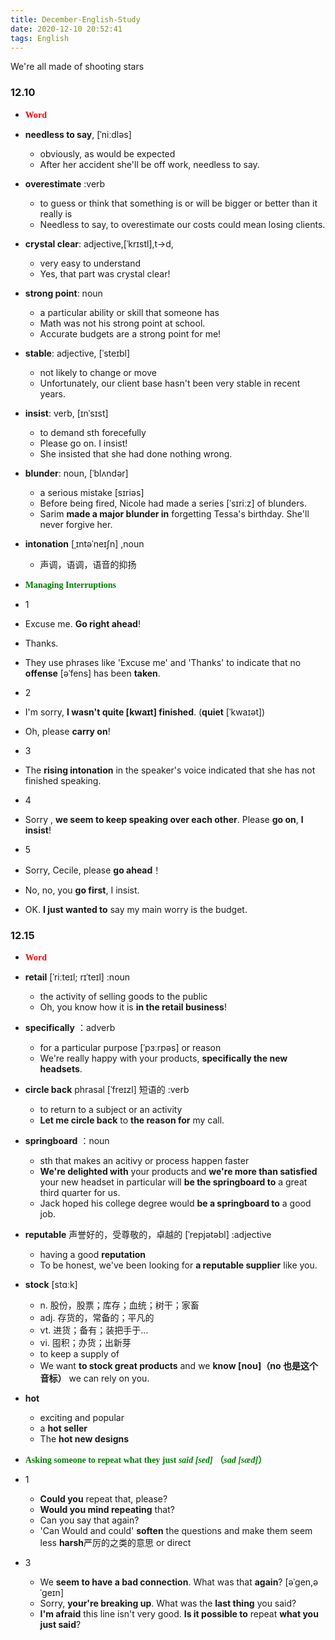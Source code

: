 ```yaml
---
title: December-English-Study
date: 2020-12-10 20:52:41
tags: English
---
```




We're all made of shooting stars
<!--more-->

### 12.10
- <font color=red face="微软雅黑">**Word**</font>
- **needless to say**, [ˈniːdləs]
  - obviously, as would be expected
  - After her accident she'll be off work, needless to say.
- **overestimate** :verb
  - to guess or think that something is or will be bigger or better than it really is
  - Needless to say, to overestimate our costs could mean losing clients.
- **crystal clear**: adjective,[ˈkrɪstl],t->d, 
  - very easy to understand
  - Yes, that part was crystal clear!
- **strong point**: noun
  - a particular ability or skill that someone has
  - Math was not his strong point at school.
  - Accurate budgets are a strong point for me!
- **stable**: adjective, [ˈsteɪbl]
  - not likely to change or move
  - Unfortunately, our client base hasn't been very stable in recent years.
- **insist**: verb, [ɪnˈsɪst]
  - to demand sth forecefully
  - Please go on. I insist!
  - She insisted that she had done nothing wrong.
- **blunder**: noun, [ˈblʌndər]
  - a serious mistake  [sɪriəs]
  - Before being fired, Nicole had made a series [ˈsɪriːz] of blunders.
  - Sarim **made a major blunder in** forgetting Tessa's birthday. She'll never forgive her.
- **intonation** [ˌɪntəˈneɪʃn] ,noun
  - 声调，语调，语音的抑扬

- <font color=green face="微软雅黑">**Managing Interruptions**</font>
-  1
  - Excuse me. **Go right ahead**!
  - Thanks.
  - They use phrases like 'Excuse me' and 'Thanks' to indicate that no **offense** [əˈfens] has been **taken**.
-  2
  - I'm sorry, **I wasn't quite [kwaɪt] finished**. (**quiet** [ˈkwaɪət])
  - Oh, please **carry on**!
-  3
  - The **rising intonation** in the speaker's voice indicated that she has not finished speaking.
-  4
  - Sorry , **we seem to keep speaking over each other**. Please **go on**, **I insist**!
-  5
  - Sorry, Cecile, please **go ahead**！
  - No, no, you **go first**, I insist.
  - OK. **I just wanted to** say my main worry is the budget.




### 12.15
- <font color=red face="微软雅黑">**Word**</font>
- **retail** [ˈriːteɪl; rɪˈteɪl]  :noun
  - the activity of selling goods to the public
  - Oh, you know how it is **in the retail business**!
- **specifically** ：adverb
  - for a particular purpose [ˈpɜːrpəs] or reason
  - We're really happy with your products, **specifically the new headsets**.
- **circle back** phrasal [ˈfreɪzl] 短语的 :verb
  - to return to a subject or an activity
  - **Let me circle back** to **the reason for** my call.
- **springboard** ：noun
  - sth that makes an acitivy or process happen faster
  - **We're delighted with** your products and **we're more than satisfied** your new headset in particular will **be the springboard to** a great third quarter for us.
  - Jack hoped his college degree would **be a springboard to** a good job.
- **reputable** 声誉好的，受尊敬的，卓越的 [ˈrepjətəbl] :adjective
  - having a good **reputation**
  - To be honest, we've been looking for **a reputable supplier** like you.
- **stock** [stɑːk]
  - n. 股份，股票；库存；血统；树干；家畜
  - adj. 存货的，常备的；平凡的
  - vt. 进货；备有；装把手于…
  - vi. 囤积；办货；出新芽
  - to keep a supply of
  - We want **to stock great products** and we **know [noʊ]（no 也是这个音标）** we can rely on you.
- **hot** 
  - exciting and popular
  - a **hot seller**
  - The **hot new designs**



- <font color=green face="微软雅黑">**Asking someone to repeat what they just *said [sed]* （*sad [sæd]*）**</font>
- 1
  - **Could you** repeat that, please?
  - **Would you mind repeating** that?
  - Can you say that again?
  - 'Can Would and could' **soften** the questions and make them seem less **harsh**严厉的之类的意思 or direct
- 3
  - We **seem to have a bad connection**. What was that **again**? [əˈɡen,əˈɡeɪn] 
  - Sorry, **your're breaking up**. What was the **last thing** you said?
  - **I'm afraid** this line isn't very good. **Is it possible to** repeat **what you just said**?





 